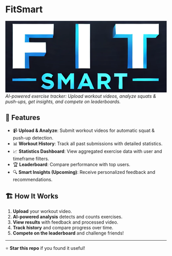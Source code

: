 # FitSmart

![FitSmart Logo](visuals/logo.png)  
*AI-powered exercise tracker: Upload workout videos, analyze squats & push-ups, get insights, and compete on leaderboards.*

## 🚀 Features
- 📹 **Upload & Analyze**: Submit workout videos for automatic squat & push-up detection.
- 📊 **Workout History**: Track all past submissions with detailed statistics.
- 📈 **Statistics Dashboard**: View aggregated exercise data with user and timeframe filters.
- 🏆 **Leaderboard**: Compare performance with top users.
- 🔍 **Smart Insights (Upcoming)**: Receive personalized feedback and recommendations.

## 🏗️ How It Works
1. **Upload** your workout video.
2. **AI-powered analysis** detects and counts exercises.
3. **View results** with feedback and processed video.
4. **Track history** and compare progress over time.
5. **Compete on the leaderboard** and challenge friends!

---

⭐ **Star this repo** if you found it useful!
